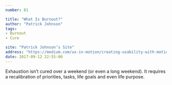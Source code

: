 ```yaml
---
number: 81

title: "What Is Burnout?"
author: "Patrick Johnson"
tags:
- Burnout
- Cure

site: "Patrick Johnson’s Site"
address: "https://medium.com/ux-in-motion/creating-usability-with-motion-the-ux-in-motion-manifesto-a87a4584ddc"
date: 2017-09-12 22:55:00
---
```


Exhaustion isn’t cured over a weekend (or even a long weekend). It requires a recalibration of priorities, tasks, life goals and even life purpose.
